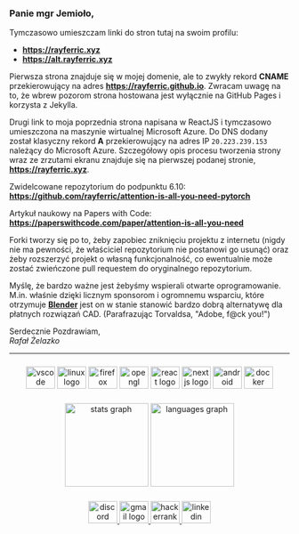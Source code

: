 ### Panie mgr Jemioło,

Tymczasowo umieszczam linki do stron tutaj na swoim profilu:
- **https://rayferric.xyz**
- **https://alt.rayferric.xyz**

Pierwsza strona znajduje się w mojej domenie, ale to zwykły rekord **CNAME** przekierowujący na adres **https://rayferric.github.io**. Zwracam uwagę na to, że wbrew pozorom strona hostowana jest wyłącznie na GitHub Pages i korzysta z Jekylla.

Drugi link to moja poprzednia strona napisana w ReactJS i tymczasowo umieszczona na maszynie wirtualnej Microsoft Azure. Do DNS dodany został klasyczny rekord **A** przekierowujący na adres IP `20.223.239.153` należący do Microsoft Azure. Szczegółowy opis procesu tworzenia strony wraz ze zrzutami ekranu znajduje się na pierwszej podanej stronie, **https://rayferric.xyz**.

Zwidelcowane repozytorium do podpunktu 6.10: **https://github.com/rayferric/attention-is-all-you-need-pytorch**

Artykuł naukowy na Papers with Code: **https://paperswithcode.com/paper/attention-is-all-you-need**

Forki tworzy się po to, żeby zapobiec zniknięciu projektu z internetu (nigdy nie ma pewności, że właściciel repozytorium nie postanowi go usunąć) oraz żeby rozszerzyć projekt o własną funkcjonalność, co ewentualnie może zostać zwieńczone pull requestem do oryginalnego repozytorium.

Myślę, że bardzo ważne jest żebyśmy wspierali otwarte oprogramowanie. M.in. właśnie dzięki licznym sponsorom i ogromnemu wsparciu, które otrzymuje **[Blender](https://www.blender.org/)** jest on w stanie stanowić bardzo dobrą alternatywę dla płatnych rozwiązań CAD. (Parafrazując Torvaldsa, "Adobe, f@ck you!")

Serdecznie Pozdrawiam,
<br>*Rafał Żelazko*

---

### 

<div align="center">
  <img src="https://cdn.jsdelivr.net/gh/devicons/devicon/icons/vscode/vscode-original.svg" height="40" width="52" alt="vscode logo"  />
  <img src="https://cdn.jsdelivr.net/gh/devicons/devicon/icons/linux/linux-original.svg" height="40" width="52" alt="linux logo"  />
  <img src="https://cdn.jsdelivr.net/gh/devicons/devicon/icons/firefox/firefox-plain.svg" height="40" width="52" alt="firefox logo"  />
  <img src="https://cdn.jsdelivr.net/gh/devicons/devicon/icons/opengl/opengl-plain.svg" height="40" width="52" alt="opengl logo"  />
  <img src="https://cdn.jsdelivr.net/gh/devicons/devicon/icons/react/react-original.svg" height="40" width="52" alt="react logo"  />
  <img src="https://cdn.jsdelivr.net/gh/devicons/devicon/icons/nextjs/nextjs-original.svg" height="40" width="52" alt="nextjs logo"  />
  <img src="https://cdn.jsdelivr.net/gh/devicons/devicon/icons/android/android-plain.svg" height="40" width="52" alt="android logo"  />
  <img src="https://cdn.jsdelivr.net/gh/devicons/devicon/icons/docker/docker-plain.svg" height="40" width="52" alt="docker logo"  />
</div>

###

<div align="center">
  <img src="https://github-readme-stats.vercel.app/api?hide_title=true&hide_rank=false&show_icons=true&include_all_commits=true&count_private=true&disable_animations=false&theme=dracula&locale=en&hide_border=true&username=rayferric" height="150" alt="stats graph"  />
  <img src="https://github-readme-stats.vercel.app/api/top-langs?locale=en&hide_title=true&layout=compact&card_width=320&langs_count=5&theme=dracula&hide_border=true&username=rayferric" height="150" alt="languages graph"  />
</div>

###

<div align="center">
  <a href="https://discord.com/users/625420462553432086" target="_blank">
    <img src="https://raw.githubusercontent.com/maurodesouza/profile-readme-generator/master/src/assets/icons/social/discord/default.svg" width="52" height="40" alt="discord logo"  />
  </a>
  <a href="mailto:rayferric@gmail.com" target="_blank">
    <img src="https://raw.githubusercontent.com/maurodesouza/profile-readme-generator/master/src/assets/icons/social/gmail/default.svg" width="52" height="40" alt="gmail logo"  />
  </a>
  <a href="https://www.hackerrank.com/rayferric" target="_blank">
    <img src="https://raw.githubusercontent.com/maurodesouza/profile-readme-generator/master/src/assets/icons/social/hackerrank/default.svg" width="52" height="40" alt="hackerrank logo"  />
  </a>
  <a href="https://www.linkedin.com/in/rayferric/" target="_blank">
    <img src="https://raw.githubusercontent.com/maurodesouza/profile-readme-generator/master/src/assets/icons/social/linkedin/default.svg" width="52" height="40" alt="linkedin logo"  />
  </a>
</div>
